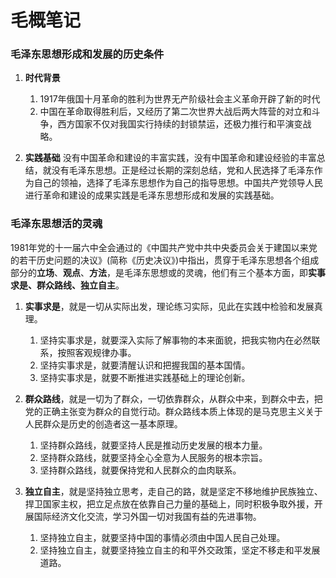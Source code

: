 <!--
 * @Author: LetMeFly
 * @Date: 2021-08-05 18:25:37
 * @LastEditors: LetMeFly
 * @LastEditTime: 2021-08-05 19:25:23
-->
# 毛概笔记

### 毛泽东思想形成和发展的历史条件
1) **时代背景**
   1. 1917年俄国十月革命的胜利为世界无产阶级社会主义革命开辟了新的时代
   2. 中国在革命取得胜利后，又经历了第二次世界大战后两大阵营的对立和斗争，西方国家不仅对我国实行持续的封锁禁运，还极力推行和平演变战略。

2) **实践基础**
   没有中国革命和建设的丰富实践，没有中国革命和建设经验的丰富总结，就没有毛泽东思想。正是经过长期的深刻总结，党和人民选择了毛泽东作为自己的领袖，选择了毛泽东思想作为自己的指导思想。中国共产党领导人民进行革命和建设的成果实践是毛泽东思想形成和发展的实践基础。

### 毛泽东思想活的灵魂
1981年党的十一届六中全会通过的《中国共产党中共中央委员会关于建国以来党的若干历史问题的决议》(简称《历史决议》)中指出，贯穿于毛泽东思想各个组成部分的**立场**、**观点**、**方法**，是毛泽东思想或的灵魂，他们有三个基本方面，即**实事求是、群众路线、独立自主**。

1) **实事求是**，就是一切从实际出发，理论练习实际，见此在实践中检验和发展真理。
   1. 坚持实事求是，就要深入实际了解事物的本来面貌，把我实物内在必然联系，按照客观规律办事。
   2. 坚持实事求是，就要清醒认识和把握我国的基本国情。
   3. 坚持实事求是，就要不断推进实践基础上的理论创新。

2) **群众路线**，就是一切为了群众，一切依靠群众，从群众中来，到群众中去，把党的正确主张变为群众的自觉行动。群众路线本质上体现的是马克思主义关于人民群众是历史的创造者这一基本原理。
   1. 坚持群众路线，就要坚持人民是推动历史发展的根本力量。
   2. 坚持群众路线，就要坚持全心全意为人民服务的根本宗旨。
   3. 坚持群众路线，就要保持党和人民群众的血肉联系。

3) **独立自主**，就是坚持独立思考，走自己的路，就是坚定不移地维护民族独立、捍卫国家主权，把立足点放在依靠自己力量的基础上，同时积极争取外援，开展国际经济文化交流，学习外国一切对我国有益的先进事物。
   1. 坚持独立自主，就要坚持中国的事情必须由中国人民自己处理。
   2. 坚持独立自主，就要坚持独立自主的和平外交政策，坚定不移走和平发展道路。
   